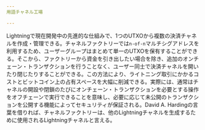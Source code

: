 ```yaml
---
用語チャネル工場

---
```

Lightningで現在開発中の先進的な仕組みで、1つのUTXOから複数の決済チャネルを作成・管理できる。チャネルファクトリーでは`n-of-n`マルチシグアドレスを利用するため、ユーザーグループはまとめて単一のUTXOを保有することができる。そこから、ファクトリーから資金を引き出したい場合を除き、追加のオンチェーン・トランザクションを行うことなく、ユーザー同士で決済チャネルを開いたり閉じたりすることができる。この方法により、ライトニング取引にかかるコストとビットコイン上の占有スペースを大幅に削減できる。実際には、通常はチャネルの開設や閉鎖のたびにオンチェーン・トランザクションを必要とする操作をオフチェーンで実行できることを意味し、必要に応じて未公開のトランザクションを公開する機能によってセキュリティが保証される。David A. Hardingの言葉を借りれば、チャネルファクトリーは、他のLightningチャネルを生成するために使用されるLightningチャネルと言える。